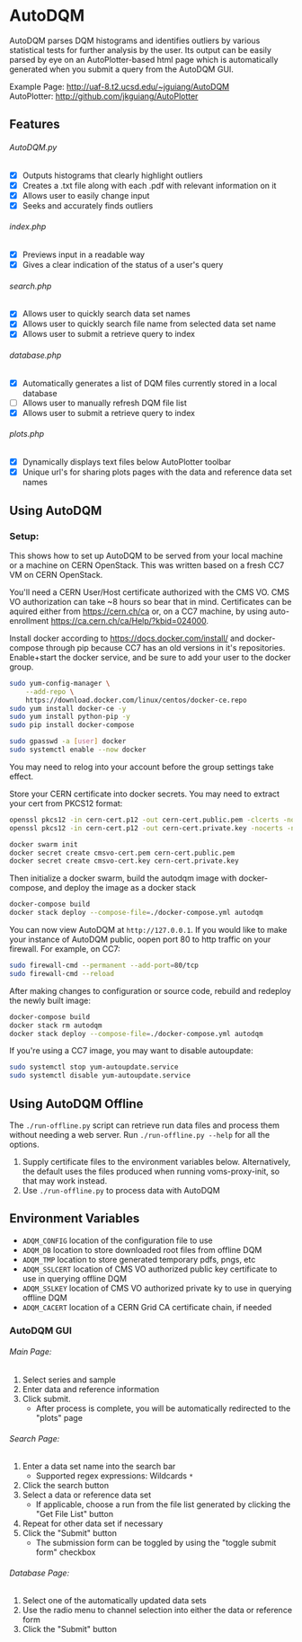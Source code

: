# AutoDQM
AutoDQM parses DQM histograms and identifies outliers by various statistical tests for further analysis by the user. Its output can be easily parsed by eye on an AutoPlotter-based html page which is automatically generated when you submit a query from the AutoDQM GUI.

Example Page: http://uaf-8.t2.ucsd.edu/~jguiang/AutoDQM<br>
AutoPlotter: http://github.com/jkguiang/AutoPlotter

## Features

###### AutoDQM.py
- [x] Outputs histograms that clearly highlight outliers
- [x] Creates a .txt file along with each .pdf with relevant information on it
- [x] Allows user to easily change input
- [x] Seeks and accurately finds outliers

###### index.php
- [x] Previews input in a readable way
- [x] Gives a clear indication of the status of a user's query 

###### search.php
- [x] Allows user to quickly search data set names
- [x] Allows user to quickly search file name from selected data set name
- [x] Allows user to submit a retrieve query to index

###### database.php
- [x] Automatically generates a list of DQM files currently stored in a local database
- [ ] Allows user to manually refresh DQM file list
- [x] Allows user to submit a retrieve query to index

###### plots.php
- [x] Dynamically displays text files below AutoPlotter toolbar
- [x] Unique url's for sharing plots pages with the data and reference data set names

## Using AutoDQM

### Setup:

This shows how to set up AutoDQM to be served from your local machine or a machine on CERN OpenStack. This was written based on a fresh CC7 VM on CERN OpenStack. 

You'll need a CERN User/Host certificate authorized with the CMS VO. CMS VO authorization can take ~8 hours so bear that in mind. Certificates can be aquired either from https://cern.ch/ca or, on a CC7 machine, by using auto-enrollment https://ca.cern.ch/ca/Help/?kbid=024000.

Install docker according to https://docs.docker.com/install/ and docker-compose through pip because CC7 has an old versions in it's repositories.
Enable+start the docker service, and be sure to add your user to the docker group.
```sh
sudo yum-config-manager \
    --add-repo \
    https://download.docker.com/linux/centos/docker-ce.repo
sudo yum install docker-ce -y
sudo yum install python-pip -y
sudo pip install docker-compose
```
```sh
sudo gpasswd -a [user] docker
sudo systemctl enable --now docker
```

You may need to relog into your account before the group settings take effect.

Store your CERN certificate into docker secrets. You may need to extract your cert from PKCS12 format:
```sh
openssl pkcs12 -in cern-cert.p12 -out cern-cert.public.pem -clcerts -nokeys
openssl pkcs12 -in cern-cert.p12 -out cern-cert.private.key -nocerts -nodes
```
```sh
docker swarm init
docker secret create cmsvo-cert.pem cern-cert.public.pem
docker secret create cmsvo-cert.key cern-cert.private.key 
```
Then initialize a docker swarm, build the autodqm image with docker-compose, and deploy the image as a docker stack
```sh
docker-compose build
docker stack deploy --compose-file=./docker-compose.yml autodqm
```

You can now view AutoDQM at `http://127.0.0.1`. If you would like to make your instance of AutoDQM public, oopen port 80 to http traffic on your firewall. For example, on CC7:
```sh
sudo firewall-cmd --permanent --add-port=80/tcp
sudo firewall-cmd --reload
```

After making changes to configuration or source code, rebuild and redeploy the newly built image:
```sh
docker-compose build
docker stack rm autodqm
docker stack deploy --compose-file=./docker-compose.yml autodqm
```

If you're using a CC7 image, you may want to disable autoupdate:
```sh
sudo systemctl stop yum-autoupdate.service
sudo systemctl disable yum-autoupdate.service
```

## Using AutoDQM Offline

The `./run-offline.py` script can retrieve run data files and process them without needing a web server. Run `./run-offline.py --help` for all the options.

1. Supply certificate files to the environment variables below. Alternatively, the default uses the files produced when running voms-proxy-init, so that may work instead.
2. Use `./run-offline.py` to process data with AutoDQM

## Environment Variables

- `ADQM_CONFIG` location of the configuration file to use
- `ADQM_DB` location to store downloaded root files from offline DQM
- `ADQM_TMP` location to store generated temporary pdfs, pngs, etc
- `ADQM_SSLCERT` location of CMS VO authorized public key certificate to use in querying offline DQM
- `ADQM_SSLKEY` location of CMS VO authorized private ky to use in querying offline DQM
- `ADQM_CACERT` location of a CERN Grid CA certificate chain, if needed

### AutoDQM GUI
###### Main Page:
1. Select series and sample
2. Enter data and reference information
3. Click submit.
    - After process is complete, you will be automatically redirected to the "plots" page

###### Search Page:
1. Enter a data set name into the search bar
    - Supported regex expressions: Wildcards `*`
2. Click the search button
3. Select a data or reference data set
    - If applicable, choose a run from the file list generated by clicking the "Get File List" button
4. Repeat for other data set if necessary
5. Click the "Submit" button
    - The submission form can be toggled by using the "toggle submit form" checkbox

###### Database Page:
1. Select one of the automatically updated data sets
2. Use the radio menu to channel selection into either the data or reference form
3. Click the "Submit" button
